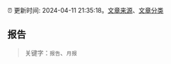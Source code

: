 :alarm_clock: 更新时间: 2024-04-11 21:35:18。[文章来源](/README.md)、[文章分类](/TAGS.md)

## 报告


> 关键字：`报告`、`月报`



